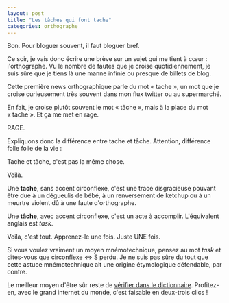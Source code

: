 ```yaml
---
layout: post
title: "Les tâches qui font tache"
categories: orthographe
---
```


Bon. Pour bloguer souvent, il faut bloguer bref.

Ce soir, je vais donc écrire une brève sur un sujet qui me tient à cœur : l'orthographe. Vu le nombre de fautes que je croise quotidiennement, je suis sûre que je tiens là une manne infinie ou presque de billets de blog.

Cette première news orthographique parle du mot « tache », un mot que je croise curieusement très souvent dans mon flux twitter ou au supermarché.

En fait, je croise plutôt souvent le mot « tâche », mais à la place du mot « tache ». Et ça me met en rage.

RAGE.

Expliquons donc la différence entre tache et tâche. Attention, différence folle folle de la vie :

Tache et tâche, c'est pas la même chose.

Voilà.

Une __tache__, sans accent circonflexe, c'est une trace disgracieuse pouvant être due à un dégueulis de bébé, à un renversement de ketchup ou à un meurtre violent dû à une faute d'orthographe.

Une __tâche__, avec accent circonflexe, c'est un acte à accomplir. L'équivalent anglais est _task_.

Voilà, c'est tout. Apprenez-le une fois. Juste UNE fois.

Si vous voulez vraiment un moyen mnémotechnique, pensez au mot _task_ et dites-vous que circonflexe <=> S perdu. Je ne suis pas sûre du tout que cette astuce mnémotechnique ait une origine étymologique défendable, par contre.

Le meilleur moyen d'être sûr reste de [vérifier dans le dictionnaire][def-chapeau]. Profitez-en, avec le grand internet du monde, c'est faisable en deux-trois clics !

[def-chapeau]: http://www.cnrtl.fr/lexicographie/t%C3%A2che